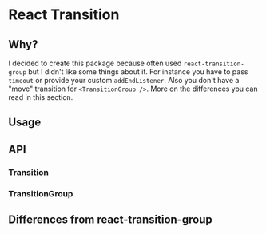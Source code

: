 # React Transition

## Why?

I decided to create this package because often used `react-transition-group`
but I didn't like some things about it. For instance you have to pass `timeout`
or provide your custom `addEndListener`. Also you don't have a "move" transition
for `<TransitionGroup />`. More on the differences you can read in this section.

## Usage

## API

### Transition

### TransitionGroup

## Differences from react-transition-group
